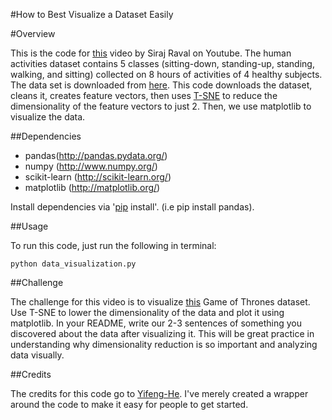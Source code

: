 #How to Best Visualize a Dataset Easily

#Overview

This is the code for [this](https://youtu.be/yQsOFWqpjkE) video by Siraj Raval on Youtube. The human activities dataset contains 5 classes (sitting-down, standing-up, standing, walking, and sitting) collected on 8 hours of activities of 4 healthy subjects. The data set is downloaded from [here](http://groupware.les.inf.puc-rio.br/har#ixzz4Mt0Teae2). This code downloads the dataset, cleans it, creates feature vectors, then uses [T-SNE](https://lvdmaaten.github.io/tsne/) to reduce the dimensionality of the feature vectors to just 2. Then, we use matplotlib to visualize the data. 

##Dependencies

* pandas(http://pandas.pydata.org/) 
* numpy (http://www.numpy.org/) 
* scikit-learn (http://scikit-learn.org/) 
* matplotlib (http://matplotlib.org/) 

Install dependencies via '[pip](https://pypi.python.org/pypi/pip) install'. (i.e pip install pandas). 

##Usage

To run this code, just run the following in terminal: 

`python data_visualization.py`

##Challenge

The challenge for this video is to visualize [this](https://www.kaggle.com/mylesoneill/game-of-thrones) Game of Thrones dataset. Use T-SNE to lower the dimensionality of the data and plot it using matplotlib. In your README, write our 2-3 sentences of something you discovered about the data after visualizing it. This will be great practice in understanding why dimensionality reduction is so important and analyzing data visually.

##Credits

The credits for this code go to [Yifeng-He](https://github.com/Yifeng-He). I've merely created a wrapper around the code to make it easy for people to get started.
